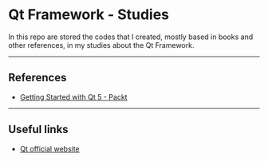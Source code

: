 # Qt Framework - Studies
In this repo are stored the codes that I created, mostly based in books and other references, in my studies about the Qt Framework.

---

## References

- [Getting Started with Qt 5 - Packt](https://www.packtpub.com/product/getting-started-with-qt-5/9781789956030)

---

## Useful links

- [Qt official website](https://www.qt.io/)
